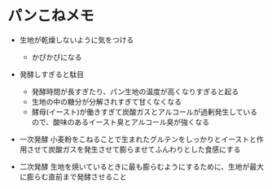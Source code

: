 # パンこねメモ

- 生地が乾燥しないように気をつける
  - かぴかぴになる
- 発酵しすぎると駄目
  - 発酵時間が長すぎたり、パン生地の温度が高くなりすぎると起る
  - 生地の中の糖分が分解されすぎて甘くなくなる
  - 酵母(イースト)が働きすぎて炭酸ガスとアルコールが過剰発生しているので、酸味のあるイースト臭とアルコール臭が強くなる

- 一次発酵
  小麦粉をこねることで生まれたグルテンをしっかりとイーストと作用させて炭酸ガスを発生させて膨らませてふんわりとした食感にする

- 二次発酵
  生地を焼いているときに最も膨らむようにするために、生地が最大に膨らむ直前まで発酵させること
